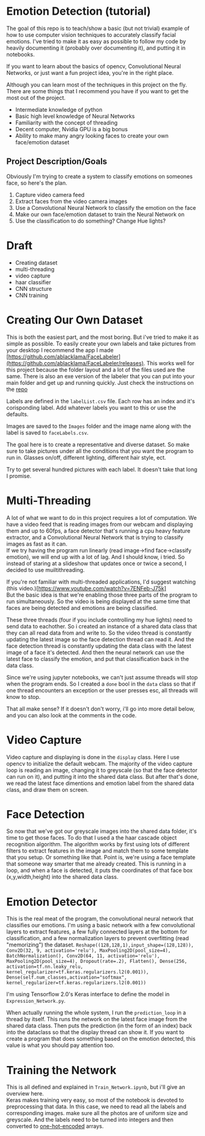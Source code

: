 # Emotion Detection (tutorial)
The goal of this repo is to teach/show a basic (but not trivial) example of how to use computer vision techniques to accurately classify facial emotions. I've tried to make it as easy as possible to follow my code by heavily documenting it (probably over documenting it), and putting it in notebooks.  


If you want to learn about the basics of opencv, Convolutional Neural Networks, 
or just want a fun project idea, you're in the right place.

Although you can learn most of the techniques in this project on the fly. 
There are some things that I recommend you have if you want to get the most out of the project.
- Intermediate knowledge of python
- Basic high level knowledge of Neural Networks
- Familiarity with the concept of threading
- Decent computer, Nvidia GPU is a big bonus
- Ability to make many angry looking faces to create your own face/emotion dataset

## Project Description/Goals
Obviously I'm trying to create a system to classify emotions on someones face, so here's the plan.
1. Capture video camera feed
2. Extract faces from the video camera images
3. Use a Convolutional Neural Network to classify the emotion on the face
4. Make our own face/emotion dataset to train the Neural Network on
5. Use the classification to do something? Change Hue lights?



# Draft
- Creating dataset
- multi-threading
- video capture
- haar classifier
- CNN structure
- CNN training




# Creating Our Own Dataset
This is both the easiest part, and the most boring. But i've tried to make it as simple as possible. To easily create your own labels and take pictures from your desktop I recommend the app I made [https://github.com/ablacklama/FaceLabeler](https://github.com/ablacklama/FaceLabeler/releases). This works well for this project because the folder layout and a lot of the files used are the same. There is also an exe version of the labeler that you can put into your main folder and get up and running quickly. Just check the instructions on the [repo](https://github.com/ablacklama/FaceLabeler)

Labels are defined in the `labelList.csv` file. Each row has an index and it's corisponding label. Add whatever labels you want to this or use the defaults.

Images are saved to the `Images` folder and the image name along with the label is saved to `faceLabels.csv`.

The goal here is to create a representative and diverse dataset. So make sure to take pictures under all the conditions that you want the program to run in. Glasses on/off, different lighting, different hair style, ect.

Try to get several hundred pictures with each label. It doesn't take that long I promise.


# Multi-Threading
A lot of what we want to do in this project requires a lot of computation. We have a video feed that is reading images from our webcam and displaying them and up to 60fps, a face detector that's running a cpu heavy feature extractor, and a Convolutional Neural Network that is trying to classify images as fast as it can.  
If we try having the program run linearly (read image->find face->classify emotion), we will end up with a lot of lag. And I should know, i tried. So instead of staring at a slideshow that updates once or twice a second, I decided to use muiltithreading. 

If you're not familiar with multi-threaded applications, I'd suggest watching (this video.)[https://www.youtube.com/watch?v=7ENFeb-J75k]  
But the basic idea is that we're enabling those three parts of the program to run simultaneously. So the video is being displayed at the same time that faces are being detected and emotions are being classified. 

These three threads (four if you include controlling my hue lights) need to send data to eachother. So i created an instance of a shared data class that they can all read data from and write to. So the video thread is constantly updating the latest image so the face detection thread can read it. And the face detection thread is constantly updating the data class with the latest image of a face it's detected. And then the neural network can use the latest face to classify the emotion, and put that classification back in the data class.

Since we're using jupyter notebooks, we can't just assume threads will stop when the program ends. So I created a `done` bool in the `data` class so that if one thread encounters an exception or the user presses esc, all threads will know to stop.

That all make sense? If it doesn't don't worry, i'll go into more detail below, and you can also look at the comments in the code.



# Video Capture
Video capture and displaying is done in the `display` class. Here I use opencv to initialize the default webcam. The majority of the video capture loop is reading an image, changing it to greyscale (so that the face detector can run on it), and putting it into the shared data class. But after that's done, we read the latest face dimentions and emotion label from the shared data class, and draw them on screen. 



# Face Detection 
So now that we've got our greyscale images into the shared data folder, it's time to get those faces. To do that I used a the haar cascade object recognition algorithm. The algorithm works by first using lots of different filters to extract features in the image and match them to some template that you setup. Or something like that. Point is, we're using a face template that someone way smarter that me already created. This is running in a loop, and when a face is detected, it puts the coordinates of that face box (x,y,width,height) into the shared data class.


# Emotion Detector
This is the real meat of the program, the convolutional neural network that classifies our emotions. I'm using a basic network with a few convolutional layers to extract features, a few fully connected layers at the bottom for classification, and a few normalization layers to prevent overfitting (read "memorizing") the dataset. 
`
Reshape((128,128,1),input_shape=(128,128)),      
Conv2D(32, 9, activation='relu'),
MaxPooling2D(pool_size=4),
BatchNormalization(),
Conv2D(64, 11, activation='relu'),
MaxPooling2D(pool_size=4),
Dropout(rate=.2),
Flatten(),
Dense(256, activation=tf.nn.leaky_relu, kernel_regularizer=tf.keras.regularizers.l2(0.001)),
Dense(self.num_classes,activation="softmax", kernel_regularizer=tf.keras.regularizers.l2(0.001))
`

I'm using Tensorflow 2.0's Keras interface to define the model in `Expression_Network.py`.

When actually running the whole system, I run the `prediction_loop` in a thread by itself. This runs the network on the latest face image from the shared data class. Then puts the prediction (in the form of an index) back into the dataclass so that the display thread can show it. If you want to create a program that does something based on the emotion detected, this value is what you should pay attention too.



# Training the Network
This is all defined and explained in `Train_Network.ipynb`, but i'll give an overview here.  
Keras makes training very easy, so most of the notebook is devoted to preprocessing that data. In this case, we need to read all the labels and corresponding images. make sure all the photos are of uniform size and greyscale. And the labels need to be turned into integers and then converted to [one-hot-encoded](https://hackernoon.com/what-is-one-hot-encoding-why-and-when-do-you-have-to-use-it-e3c6186d008f) arrays.
